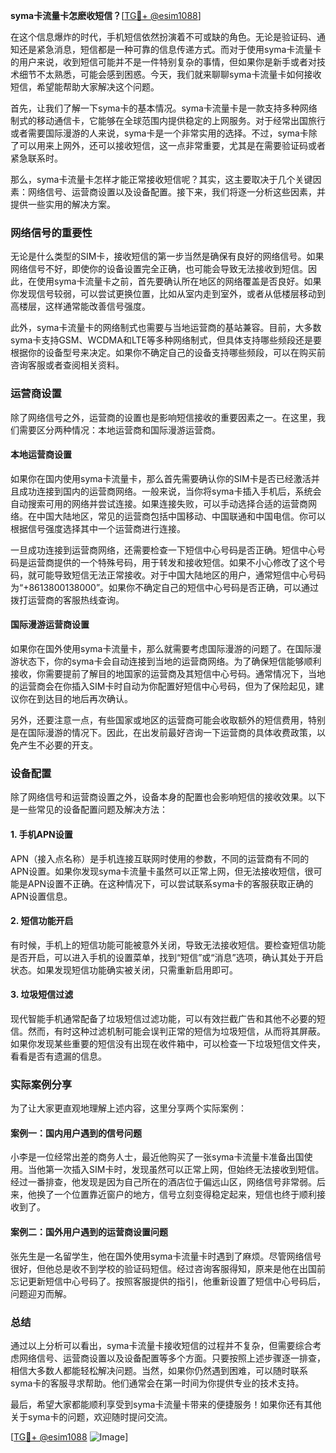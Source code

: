 **syma卡流量卡怎麽收短信？**[[TG💪+ @esim1088](https://t.me/s/esim1088)]

在这个信息爆炸的时代，手机短信依然扮演着不可或缺的角色。无论是验证码、通知还是紧急消息，短信都是一种可靠的信息传递方式。而对于使用syma卡流量卡的用户来说，收到短信可能并不是一件特别复杂的事情，但如果你是新手或者对技术细节不太熟悉，可能会感到困惑。今天，我们就来聊聊syma卡流量卡如何接收短信，希望能帮助大家解决这个问题。

首先，让我们了解一下syma卡的基本情况。syma卡流量卡是一款支持多种网络制式的移动通信卡，它能够在全球范围内提供稳定的上网服务。对于经常出国旅行或者需要国际漫游的人来说，syma卡是一个非常实用的选择。不过，syma卡除了可以用来上网外，还可以接收短信，这一点非常重要，尤其是在需要验证码或者紧急联系时。

那么，syma卡流量卡怎样才能正常接收短信呢？其实，这主要取决于几个关键因素：网络信号、运营商设置以及设备配置。接下来，我们将逐一分析这些因素，并提供一些实用的解决方案。

### 网络信号的重要性

无论是什么类型的SIM卡，接收短信的第一步当然是确保有良好的网络信号。如果网络信号不好，即使你的设备设置完全正确，也可能会导致无法接收到短信。因此，在使用syma卡流量卡之前，首先要确认所在地区的网络覆盖是否良好。如果你发现信号较弱，可以尝试更换位置，比如从室内走到室外，或者从低楼层移动到高楼层，这样通常能改善信号强度。

此外，syma卡流量卡的网络制式也需要与当地运营商的基站兼容。目前，大多数syma卡支持GSM、WCDMA和LTE等多种网络制式，但具体支持哪些频段还是要根据你的设备型号来决定。如果你不确定自己的设备支持哪些频段，可以在购买前咨询客服或者查阅相关资料。

### 运营商设置

除了网络信号之外，运营商的设置也是影响短信接收的重要因素之一。在这里，我们需要区分两种情况：本地运营商和国际漫游运营商。

#### 本地运营商设置

如果你在国内使用syma卡流量卡，那么首先需要确认你的SIM卡是否已经激活并且成功连接到国内的运营商网络。一般来说，当你将syma卡插入手机后，系统会自动搜索可用的网络并尝试连接。如果连接失败，可以手动选择合适的运营商网络。在中国大陆地区，常见的运营商包括中国移动、中国联通和中国电信。你可以根据信号强度选择其中一个运营商进行连接。

一旦成功连接到运营商网络，还需要检查一下短信中心号码是否正确。短信中心号码是运营商提供的一个特殊号码，用于转发和接收短信。如果不小心修改了这个号码，就可能导致短信无法正常接收。对于中国大陆地区的用户，通常短信中心号码为“+8613800138000”。如果你不确定自己的短信中心号码是否正确，可以通过拨打运营商的客服热线查询。

#### 国际漫游运营商设置

如果你在国外使用syma卡流量卡，那么就需要考虑国际漫游的问题了。在国际漫游状态下，你的syma卡会自动连接到当地的运营商网络。为了确保短信能够顺利接收，你需要提前了解目的地国家的运营商及其短信中心号码。通常情况下，当地的运营商会在你插入SIM卡时自动为你配置好短信中心号码，但为了保险起见，建议你在到达目的地后再次确认。

另外，还要注意一点，有些国家或地区的运营商可能会收取额外的短信费用，特别是在国际漫游的情况下。因此，在出发前最好咨询一下运营商的具体收费政策，以免产生不必要的开支。

### 设备配置

除了网络信号和运营商设置之外，设备本身的配置也会影响短信的接收效果。以下是一些常见的设备配置问题及解决方法：

#### 1. 手机APN设置

APN（接入点名称）是手机连接互联网时使用的参数，不同的运营商有不同的APN设置。如果你发现syma卡流量卡虽然可以正常上网，但无法接收短信，很可能是APN设置不正确。在这种情况下，可以尝试联系syma卡的客服获取正确的APN设置信息。

#### 2. 短信功能开启

有时候，手机上的短信功能可能被意外关闭，导致无法接收短信。要检查短信功能是否开启，可以进入手机的设置菜单，找到“短信”或“消息”选项，确认其处于开启状态。如果发现短信功能确实被关闭，只需重新启用即可。

#### 3. 垃圾短信过滤

现代智能手机通常配备了垃圾短信过滤功能，可以有效拦截广告和其他不必要的短信。然而，有时这种过滤机制可能会误判正常的短信为垃圾短信，从而将其屏蔽。如果你发现某些重要的短信没有出现在收件箱中，可以检查一下垃圾短信文件夹，看看是否有遗漏的信息。

### 实际案例分享

为了让大家更直观地理解上述内容，这里分享两个实际案例：

#### 案例一：国内用户遇到的信号问题

小李是一位经常出差的商务人士，最近他购买了一张syma卡流量卡准备出国使用。当他第一次插入SIM卡时，发现虽然可以正常上网，但始终无法接收到短信。经过一番排查，他发现是因为自己所在的酒店位于偏远山区，网络信号非常弱。后来，他换了一个位置靠近窗户的地方，信号立刻变得稳定起来，短信也终于顺利接收到了。

#### 案例二：国外用户遇到的运营商设置问题

张先生是一名留学生，他在国外使用syma卡流量卡时遇到了麻烦。尽管网络信号很好，但他总是收不到学校的验证码短信。经过咨询客服得知，原来是他在出国前忘记更新短信中心号码了。按照客服提供的指引，他重新设置了短信中心号码后，问题迎刃而解。

### 总结

通过以上分析可以看出，syma卡流量卡接收短信的过程并不复杂，但需要综合考虑网络信号、运营商设置以及设备配置等多个方面。只要按照上述步骤逐一排查，相信大多数人都能轻松解决问题。当然，如果你仍然遇到困难，可以随时联系syma卡的客服寻求帮助。他们通常会在第一时间为你提供专业的技术支持。

最后，希望大家都能顺利享受到syma卡流量卡带来的便捷服务！如果你还有其他关于syma卡的问题，欢迎随时提问交流。

[[TG💪+ @esim1088](https://t.me/s/esim1088) ![Image](https://i.postimg.cc/4NQfJmqS/Snipaste-2025-05-13-00-14-12.png)]